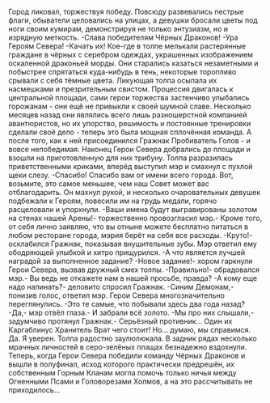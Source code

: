   Город ликовал, торжествуя победу. Повсюду развевались пестрые флаги, обыватели целовались на улицах, а девушки бросали цветы под ноги своим кумирам, демонстрируя не только энтузиазм, но и изрядную меткость.
-Слава победителям Чёрных Драконов!
-Ура Героям Севера!
-Качать их!
Кое-где в толпе мелькали растерянные граждане в чёрных с серебром одеждах, украшенных изображением оскаленной драконьей морды. Они старались казаться незаметными и побыстрее спрятаться куда-нибудь в тень, некоторые торопливо срывали с себя тёмные цвета. Ликующая толпа осыпала их насмешками и презрительным свистом.
Процессия двигалась к центральной площади, сами герои торжества застенчиво улыбались горожанам - они ещё не привыкли к своей шумной славе. Несколько месяцев назад они являлись всего лишь разношерстной компанией авантюристов, но их упорство, решимость и постоянные тренировки сделали своё дело - теперь это была мощная сплочённая команда. А после того, как к ней присоединился Гражнак Пробиватель Голов - и вовсе непобедимая.
Наконец Герои Севера добрались до площади и взошли на приготовленную для них трибуну. Толпа разразилась приветственными криками, вперёд выступил мэр и смахнул с пухлой щеки слезу.
-Спасибо! Спасибо вам от имени всего города. Вот, возьмите, это самое меньшее, чем наш Совет может вас отблагодарить.
Он махнул рукой, и несколько очаровательных девушек подбежали к Героям, повесили им на грудь медали, горячо расцеловали и упорхнули.
-Ваши имена будут выгравированы золотом на стенах нашей Арены!- торжественно провозгласил мэр.- Кроме того, от себя лично заявляю, что вы отныне можете бесплатно питаться в любом ресторане города, мэрия берёт на себя все расходы.
-Круто!- осклабился Гражнак, показывая внушительные зубы.
Мэр ответил ему ободряющей улыбкой и хитро прищурился.
-А что является лучшей наградой за выполненное задание?
-Новое задание!- хором гаркнули Герои Севера, вызвав дружный смех толпы.
-Правильно!- обрадовался мэр.- Вы ведь не откажете нам в нашей просьбе, правда?
-А кому еще надо напинать?- деловито спросил Гражнак.
-Синим Демонам,- понизив голос, ответил мэр.
Герои Севера многозначительно переглянулись.
-Это те самые, что побывали здесь два года назад?
-Да,- мэр отвёл глаза.- И забрали всё золото.
-Мы про них слышали,- задумчиво протянул Гражнак.- Серьёзный противник... Один их Каргаблинус Хранитель Врат чего стоит! Но... думаю, мы справимся. Да. Я уверен.
Толпа радостно заулюлюкала.
В задник рядах несколько мрачных личностей в серо-зелёных плащах безнадежно вздохнули. Теперь, когда Герои Севера победили команду Чёрных Драконов и вышли в полуфинал, исход которого практически предрешён, их собственным Горным Кланам могла помочь только ничья между Огненными Псами и Головорезами Холмов, а на это рассчитывать не приходилось...      